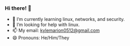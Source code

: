 ### Hi there! 👋

- 🌱 I’m currently learning linux, networks, and security. 
- 🤔 I’m looking for help with linux.
- 📫 My email: kylemarion0512@gmail.com
- 😄 Pronouns: He/Him/They
